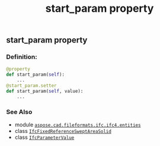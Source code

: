 ﻿---
title: start_param property
second_title: Aspose.CAD for Python via .NET API References
description: 
type: docs
weight: 100
url: /python-net/aspose.cad.fileformats.ifc.ifc4.entities/ifcfixedreferencesweptareasolid/start_param/
is_root: false
---

## start_param property

### Definition:
```python
@property
def start_param(self):
    ...
@start_param.setter
def start_param(self, value):
    ...
```

### See Also
* module [`aspose.cad.fileformats.ifc.ifc4.entities`](../../)
* class [`IfcFixedReferenceSweptAreaSolid`](/cad/python-net/aspose.cad.fileformats.ifc.ifc4.entities/ifcfixedreferencesweptareasolid)
* class [`IfcParameterValue`](/cad/python-net/aspose.cad.fileformats.ifc.ifc4.types/ifcparametervalue)
